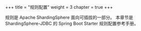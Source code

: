 +++
title = "规则配置"
weight = 3
chapter = true
+++

规则是 Apache ShardingSphere 面向可插拔的一部分。
本章节是 ShardingSphere-JDBC 的 Spring Boot Starter 规则配置参考手册。
